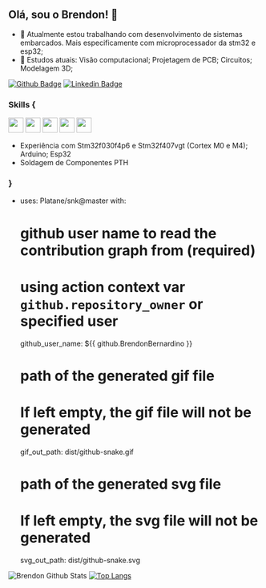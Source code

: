 ## Olá, sou o Brendon! 👋


- 🔭 Atualmente estou trabalhando com desenvolvimento de sistemas embarcados. Mais especificamente com microprocessador da stm32 e esp32;
- 🌱 Estudos atuais: Visão computacional; Projetagem de PCB; Circuitos; Modelagem 3D;

[![Github Badge](https://img.shields.io/badge/-Github-000?style=flat-square&logo=Github&logoColor=white&link=https://github.com/BrendonBernardino)](https://github.com/BrendonBernardino)
[![Linkedin Badge](https://img.shields.io/badge/-LinkedIn-blue?style=flat-square&logo=Linkedin&logoColor=white&link=https://www.linkedin.com/in/brendon-wesley-656268180/)](https://www.linkedin.com/in/brendon-wesley-656268180/)

### Skills {
<img height=30 weight=30 src="https://cdn.jsdelivr.net/gh/devicons/devicon/icons/c/c-original.svg" /> <img height=30 weight=30 src="https://cdn.jsdelivr.net/gh/devicons/devicon/icons/embeddedc/embeddedc-original.svg" /> <img height=30 weight=30 src="https://cdn.jsdelivr.net/gh/devicons/devicon/icons/git/git-original.svg" /> <img height=30 weight=30 src="https://cdn.jsdelivr.net/gh/devicons/devicon/icons/java/java-original.svg" /> <img height=30 weight=30 src="https://cdn.jsdelivr.net/gh/devicons/devicon/icons/python/python-original.svg" />

- Experiência com Stm32f030f4p6 e Stm32f407vgt (Cortex M0 e M4); Arduino; Esp32
- Soldagem de Componentes PTH

### }

- uses: Platane/snk@master
  with:
    # github user name to read the contribution graph from (**required**)
    # using action context var `github.repository_owner` or specified user
    github_user_name: ${{ github.BrendonBernardino }}

    # path of the generated gif file
    # If left empty, the gif file will not be generated
    gif_out_path: dist/github-snake.gif

    # path of the generated svg file
    # If left empty, the svg file will not be generated
    svg_out_path: dist/github-snake.svg

![Brendon Github Stats](https://github-readme-stats.vercel.app/api?username=BrendonBernardino&show_icons=true&theme=github_dark) [![Top Langs](https://github-readme-stats.vercel.app/api/top-langs/?username=BrendonBernardino&layout=compact&theme=github_dark)](https://github.com/BrendonBernardino/)




<!--
**BrendonBernardino/BrendonBernardino** is a ✨ _special_ ✨ repository because its `README.md` (this file) appears on your GitHub profile.

## Skills
<link rel="stylesheet" href="https://cdn.jsdelivr.net/gh/devicons/devicon/icons/c/c-original.svg">
<i class="devicon-c-line-wordmark colored"></i>

[![Readme Card](https://github-readme-stats.vercel.app/api/pin/?username=BrendonBernardino&theme=github_dark&repo=ParkinSp00n)](https://github.com/BrendonBernardino/ParkinSp00n)
[![Readme Card](https://github-readme-stats.vercel.app/api/pin/?username=BrendonBernardino&theme=github_dark&repo=Parking-Control-Module-Project)](https://github.com/BrendonBernardino/Parking-Control-Module-Project)
[![Readme Card](https://github-readme-stats.vercel.app/api/pin/?username=BrendonBernardino&theme=github_dark&repo=AttFirmware_HM10)](https://github.com/BrendonBernardino/AttFirmware_HM10)

Here are some ideas to get you started:

- 🔭 I’m currently working on ...
- 🌱 I’m currently learning ...
- 👯 I’m looking to collaborate on ...
- 🤔 I’m looking for help with ...
- 💬 Ask me about ...
- 📫 How to reach me: ...
- 😄 Pronouns: ...
- ⚡ Fun fact: ...
-->
